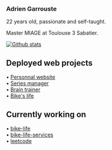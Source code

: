 ### Adrien Garrouste

22 years old, passionate and self-taught.  

Master MIAGE at Toulouse 3 Sabatier.  

[![Github stats](https://github-readme-stats.vercel.app/api/top-langs/?username=1-irdA&langs_count=8&hide=sql&layout=compact)](https://github-readme-stats.vercel.app/api/top-langs/?username=1-irdA&langs_count=8&hide=sql&layout=compact)

## Deployed web projects

• <a href="https://1irda.alwaysdata.net/">Personnal website</a>   
• <a href="https://seriesmanager.alwaysdata.net/">Series manager</a>    
• <a href="https://brain-trainer.alwaysdata.net/">Brain trainer</a>   
• <a href="https://bikeslife.fr/">Bike's life</a>

## Currently working on

• <a href="https://github.com/1-irdA/bike-life">bike-life</a>   
• <a href="https://github.com/1-irdA/bike-life-services">bike-life-services</a>   
• <a href="https://github.com/1-irdA/leetcode">leetcode</a>
